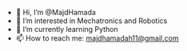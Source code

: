 - 👋 Hi, I’m @MajdHamada
- 👀 I’m interested in Mechatronics and Robotics
- 🌱 I’m currently learning Python
- 📫 How to reach me: majdhamadah11@gmail.com

<!---
MajdHamada/MajdHamada is a ✨ special ✨ repository because its `README.md` (this file) appears on your GitHub profile.
You can click the Preview link to take a look at your changes.
--->
